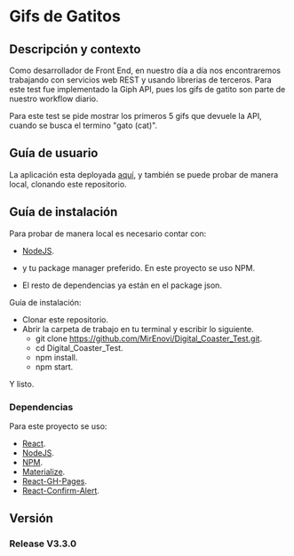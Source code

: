 
# Gifs de Gatitos

## Descripción y contexto

Como desarrollador de Front End, en nuestro día a día nos encontraremos trabajando con servicios web REST y usando librerias de terceros.
Para este test fue implementado la Giph API, pues los gifs de gatito son parte de nuestro workflow diario.

Para este test se pide mostrar los primeros 5 gifs que devuele la API, cuando se busca el termino "gato (cat)". 



## Guía de usuario

La aplicación esta deployada [aquí](https://mirenovi.github.io/Digital_Coaster_Test/), y también se puede probar de manera local, clonando este repositorio.


## Guía de instalación

Para probar de manera local es necesario contar con:
- [NodeJS](https://nodejs.org/es/).
- y tu package manager preferido. En este proyecto se uso NPM.

- El resto de dependencias ya están en el package json.


Guía de instalación:

- Clonar este repositorio.
- Abrir la carpeta de trabajo en tu terminal y escribir lo siguiente.
    - git clone https://github.com/MirEnovi/Digital_Coaster_Test.git.
    - cd Digital_Coaster_Test.
    - npm install.
    - npm start.

Y listo.

### Dependencias

Para este proyecto se uso:
- [React](https://jedwatson.github.io/react-select/).
- [NodeJS](https://nodejs.org/es/).
- [NPM](https://www.npmjs.com/).
- [Materialize](https://materializecss.com/getting-started.html).
- [React-GH-Pages](https://github.com/gitname/react-gh-pages).
- [React-Confirm-Alert](https://github.com/GA-MO/react-confirm-alert/blob/master/Document-v1.md).





## Versión

### Release V3.3.0
